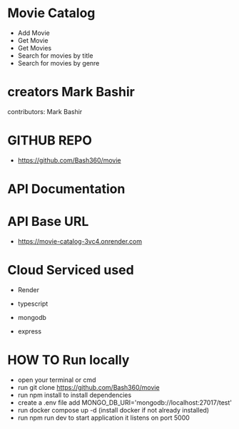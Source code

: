 # Movie Catalog



- Add Movie
- Get Movie
- Get Movies
- Search for movies by title
- Search for movies by genre

# creators Mark Bashir

contributors:
Mark Bashir

# GITHUB REPO

- <https://github.com/Bash360/movie>

# API Documentation



# API Base URL

- <https://movie-catalog-3vc4.onrender.com>


# Cloud Serviced used

- Render



- typescript
- mongodb
- express


# HOW TO Run locally

- open your terminal or cmd
- run git clone <https://github.com/Bash360/movie>
- run npm install to install dependencies
- create a .env file add 
MONGO_DB_URI='mongodb://localhost:27017/test'
- run docker compose up -d  (install docker if not already installed)
- run npm run dev to start application it listens on port 5000
